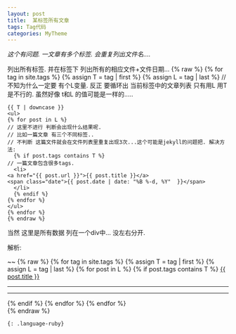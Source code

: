 ```yaml
---
layout: post
title:  某标签所有文章
tags: Tag代码
categories: MyTheme
---
```


*这个有问题. 一文章有多个标签. 会重复列出文件名....*


列出所有标签.
并在标签下 列出所有的相应文件+文件日期...
	{% raw %}
	{% for tag in site.tags %}
	  {% assign T = tag | first %}
	  {% assign L = tag | last %}
	// 不知为什么一定要 有个L变量. 反正 要循环出 当前标签中的文章列表 只有用L 用T 是不行的. 虽然好像 t和L 的值可能是一样的.....
	
	{{ T | downcase }}
	<ul>
	{% for post in L %}
	// 这里不进行 判断会出现什么结果呢.
	// 比如一篇文章 有三个不同标签.. 
	// 不判断 这篇文件就会在文件列表里重复出现3次...这个可能是jekyll的问题把. 解决方法:
	  {% if post.tags contains T %}
	// 一篇文章包含很多tags.
	  <li>
	<a href="{{ post.url }}">{{ post.title }}</a>
	<span class="date">{{ post.date | date: "%B %-d, %Y"  }}</span>
	  </li>
	  {% endif %}
	{% endfor %}
	</ul>
	{% endfor %}
	{% endraw %}


当然 这里是所有数据 列在一个div中... 没左右分开.

解析:



~~
{% raw %}
{% for tag in site.tags %}
    {% assign T = tag | first %}
    {% assign L = tag | last %}
        {% for post in L %}
            {% if post.tags contains T %}
                    <a href="{{ post.url }}">{{ post.title }}</a>  <br> <hr><hr>
            {% endif %}
        {% endfor %}
{% endfor %}    
{% endraw %} 
~~~
{: .language-ruby}





